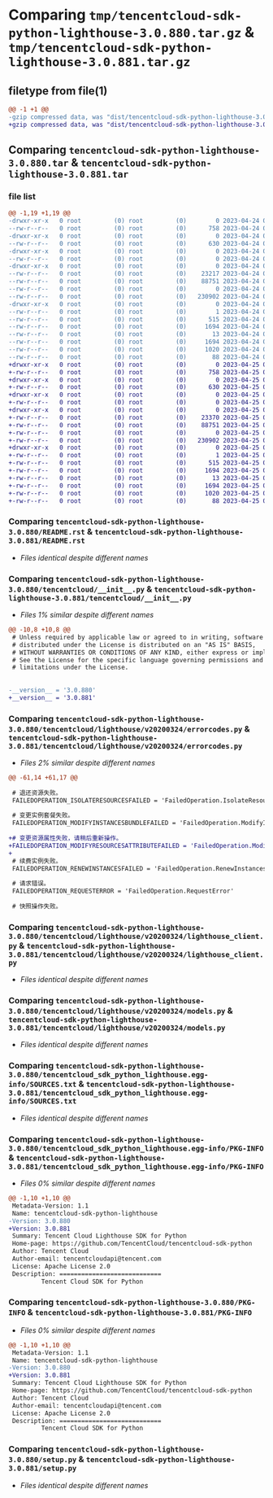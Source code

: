 # Comparing `tmp/tencentcloud-sdk-python-lighthouse-3.0.880.tar.gz` & `tmp/tencentcloud-sdk-python-lighthouse-3.0.881.tar.gz`

## filetype from file(1)

```diff
@@ -1 +1 @@
-gzip compressed data, was "dist/tencentcloud-sdk-python-lighthouse-3.0.880.tar", last modified: Mon Apr 24 03:13:07 2023, max compression
+gzip compressed data, was "dist/tencentcloud-sdk-python-lighthouse-3.0.881.tar", last modified: Tue Apr 25 00:44:11 2023, max compression
```

## Comparing `tencentcloud-sdk-python-lighthouse-3.0.880.tar` & `tencentcloud-sdk-python-lighthouse-3.0.881.tar`

### file list

```diff
@@ -1,19 +1,19 @@
-drwxr-xr-x   0 root         (0) root         (0)        0 2023-04-24 03:13:07.000000 tencentcloud-sdk-python-lighthouse-3.0.880/
--rw-r--r--   0 root         (0) root         (0)      758 2023-04-24 03:13:07.000000 tencentcloud-sdk-python-lighthouse-3.0.880/README.rst
-drwxr-xr-x   0 root         (0) root         (0)        0 2023-04-24 03:13:07.000000 tencentcloud-sdk-python-lighthouse-3.0.880/tencentcloud/
--rw-r--r--   0 root         (0) root         (0)      630 2023-04-24 03:13:07.000000 tencentcloud-sdk-python-lighthouse-3.0.880/tencentcloud/__init__.py
-drwxr-xr-x   0 root         (0) root         (0)        0 2023-04-24 03:13:07.000000 tencentcloud-sdk-python-lighthouse-3.0.880/tencentcloud/lighthouse/
--rw-r--r--   0 root         (0) root         (0)        0 2023-04-24 03:13:07.000000 tencentcloud-sdk-python-lighthouse-3.0.880/tencentcloud/lighthouse/__init__.py
-drwxr-xr-x   0 root         (0) root         (0)        0 2023-04-24 03:13:07.000000 tencentcloud-sdk-python-lighthouse-3.0.880/tencentcloud/lighthouse/v20200324/
--rw-r--r--   0 root         (0) root         (0)    23217 2023-04-24 03:13:07.000000 tencentcloud-sdk-python-lighthouse-3.0.880/tencentcloud/lighthouse/v20200324/errorcodes.py
--rw-r--r--   0 root         (0) root         (0)    88751 2023-04-24 03:13:07.000000 tencentcloud-sdk-python-lighthouse-3.0.880/tencentcloud/lighthouse/v20200324/lighthouse_client.py
--rw-r--r--   0 root         (0) root         (0)        0 2023-04-24 03:13:07.000000 tencentcloud-sdk-python-lighthouse-3.0.880/tencentcloud/lighthouse/v20200324/__init__.py
--rw-r--r--   0 root         (0) root         (0)   230902 2023-04-24 03:13:07.000000 tencentcloud-sdk-python-lighthouse-3.0.880/tencentcloud/lighthouse/v20200324/models.py
-drwxr-xr-x   0 root         (0) root         (0)        0 2023-04-24 03:13:07.000000 tencentcloud-sdk-python-lighthouse-3.0.880/tencentcloud_sdk_python_lighthouse.egg-info/
--rw-r--r--   0 root         (0) root         (0)        1 2023-04-24 03:13:07.000000 tencentcloud-sdk-python-lighthouse-3.0.880/tencentcloud_sdk_python_lighthouse.egg-info/dependency_links.txt
--rw-r--r--   0 root         (0) root         (0)      515 2023-04-24 03:13:07.000000 tencentcloud-sdk-python-lighthouse-3.0.880/tencentcloud_sdk_python_lighthouse.egg-info/SOURCES.txt
--rw-r--r--   0 root         (0) root         (0)     1694 2023-04-24 03:13:07.000000 tencentcloud-sdk-python-lighthouse-3.0.880/tencentcloud_sdk_python_lighthouse.egg-info/PKG-INFO
--rw-r--r--   0 root         (0) root         (0)       13 2023-04-24 03:13:07.000000 tencentcloud-sdk-python-lighthouse-3.0.880/tencentcloud_sdk_python_lighthouse.egg-info/top_level.txt
--rw-r--r--   0 root         (0) root         (0)     1694 2023-04-24 03:13:07.000000 tencentcloud-sdk-python-lighthouse-3.0.880/PKG-INFO
--rw-r--r--   0 root         (0) root         (0)     1020 2023-04-24 03:13:07.000000 tencentcloud-sdk-python-lighthouse-3.0.880/setup.py
--rw-r--r--   0 root         (0) root         (0)       88 2023-04-24 03:13:07.000000 tencentcloud-sdk-python-lighthouse-3.0.880/setup.cfg
+drwxr-xr-x   0 root         (0) root         (0)        0 2023-04-25 00:44:11.000000 tencentcloud-sdk-python-lighthouse-3.0.881/
+-rw-r--r--   0 root         (0) root         (0)      758 2023-04-25 00:44:11.000000 tencentcloud-sdk-python-lighthouse-3.0.881/README.rst
+drwxr-xr-x   0 root         (0) root         (0)        0 2023-04-25 00:44:11.000000 tencentcloud-sdk-python-lighthouse-3.0.881/tencentcloud/
+-rw-r--r--   0 root         (0) root         (0)      630 2023-04-25 00:44:11.000000 tencentcloud-sdk-python-lighthouse-3.0.881/tencentcloud/__init__.py
+drwxr-xr-x   0 root         (0) root         (0)        0 2023-04-25 00:44:11.000000 tencentcloud-sdk-python-lighthouse-3.0.881/tencentcloud/lighthouse/
+-rw-r--r--   0 root         (0) root         (0)        0 2023-04-25 00:44:11.000000 tencentcloud-sdk-python-lighthouse-3.0.881/tencentcloud/lighthouse/__init__.py
+drwxr-xr-x   0 root         (0) root         (0)        0 2023-04-25 00:44:11.000000 tencentcloud-sdk-python-lighthouse-3.0.881/tencentcloud/lighthouse/v20200324/
+-rw-r--r--   0 root         (0) root         (0)    23370 2023-04-25 00:44:11.000000 tencentcloud-sdk-python-lighthouse-3.0.881/tencentcloud/lighthouse/v20200324/errorcodes.py
+-rw-r--r--   0 root         (0) root         (0)    88751 2023-04-25 00:44:11.000000 tencentcloud-sdk-python-lighthouse-3.0.881/tencentcloud/lighthouse/v20200324/lighthouse_client.py
+-rw-r--r--   0 root         (0) root         (0)        0 2023-04-25 00:44:11.000000 tencentcloud-sdk-python-lighthouse-3.0.881/tencentcloud/lighthouse/v20200324/__init__.py
+-rw-r--r--   0 root         (0) root         (0)   230902 2023-04-25 00:44:11.000000 tencentcloud-sdk-python-lighthouse-3.0.881/tencentcloud/lighthouse/v20200324/models.py
+drwxr-xr-x   0 root         (0) root         (0)        0 2023-04-25 00:44:11.000000 tencentcloud-sdk-python-lighthouse-3.0.881/tencentcloud_sdk_python_lighthouse.egg-info/
+-rw-r--r--   0 root         (0) root         (0)        1 2023-04-25 00:44:11.000000 tencentcloud-sdk-python-lighthouse-3.0.881/tencentcloud_sdk_python_lighthouse.egg-info/dependency_links.txt
+-rw-r--r--   0 root         (0) root         (0)      515 2023-04-25 00:44:11.000000 tencentcloud-sdk-python-lighthouse-3.0.881/tencentcloud_sdk_python_lighthouse.egg-info/SOURCES.txt
+-rw-r--r--   0 root         (0) root         (0)     1694 2023-04-25 00:44:11.000000 tencentcloud-sdk-python-lighthouse-3.0.881/tencentcloud_sdk_python_lighthouse.egg-info/PKG-INFO
+-rw-r--r--   0 root         (0) root         (0)       13 2023-04-25 00:44:11.000000 tencentcloud-sdk-python-lighthouse-3.0.881/tencentcloud_sdk_python_lighthouse.egg-info/top_level.txt
+-rw-r--r--   0 root         (0) root         (0)     1694 2023-04-25 00:44:11.000000 tencentcloud-sdk-python-lighthouse-3.0.881/PKG-INFO
+-rw-r--r--   0 root         (0) root         (0)     1020 2023-04-25 00:44:11.000000 tencentcloud-sdk-python-lighthouse-3.0.881/setup.py
+-rw-r--r--   0 root         (0) root         (0)       88 2023-04-25 00:44:11.000000 tencentcloud-sdk-python-lighthouse-3.0.881/setup.cfg
```

### Comparing `tencentcloud-sdk-python-lighthouse-3.0.880/README.rst` & `tencentcloud-sdk-python-lighthouse-3.0.881/README.rst`

 * *Files identical despite different names*

### Comparing `tencentcloud-sdk-python-lighthouse-3.0.880/tencentcloud/__init__.py` & `tencentcloud-sdk-python-lighthouse-3.0.881/tencentcloud/__init__.py`

 * *Files 1% similar despite different names*

```diff
@@ -10,8 +10,8 @@
 # Unless required by applicable law or agreed to in writing, software
 # distributed under the License is distributed on an "AS IS" BASIS,
 # WITHOUT WARRANTIES OR CONDITIONS OF ANY KIND, either express or implied.
 # See the License for the specific language governing permissions and
 # limitations under the License.
 
 
-__version__ = '3.0.880'
+__version__ = '3.0.881'
```

### Comparing `tencentcloud-sdk-python-lighthouse-3.0.880/tencentcloud/lighthouse/v20200324/errorcodes.py` & `tencentcloud-sdk-python-lighthouse-3.0.881/tencentcloud/lighthouse/v20200324/errorcodes.py`

 * *Files 2% similar despite different names*

```diff
@@ -61,14 +61,17 @@
 
 # 退还资源失败。
 FAILEDOPERATION_ISOLATERESOURCESFAILED = 'FailedOperation.IsolateResourcesFailed'
 
 # 变更实例套餐失败。
 FAILEDOPERATION_MODIFYINSTANCESBUNDLEFAILED = 'FailedOperation.ModifyInstancesBundleFailed'
 
+# 变更资源属性失败，请稍后重新操作。
+FAILEDOPERATION_MODIFYRESOURCESATTRIBUTEFAILED = 'FailedOperation.ModifyResourcesAttributeFailed'
+
 # 续费实例失败。
 FAILEDOPERATION_RENEWINSTANCESFAILED = 'FailedOperation.RenewInstancesFailed'
 
 # 请求错误。
 FAILEDOPERATION_REQUESTERROR = 'FailedOperation.RequestError'
 
 # 快照操作失败。
```

### Comparing `tencentcloud-sdk-python-lighthouse-3.0.880/tencentcloud/lighthouse/v20200324/lighthouse_client.py` & `tencentcloud-sdk-python-lighthouse-3.0.881/tencentcloud/lighthouse/v20200324/lighthouse_client.py`

 * *Files identical despite different names*

### Comparing `tencentcloud-sdk-python-lighthouse-3.0.880/tencentcloud/lighthouse/v20200324/models.py` & `tencentcloud-sdk-python-lighthouse-3.0.881/tencentcloud/lighthouse/v20200324/models.py`

 * *Files identical despite different names*

### Comparing `tencentcloud-sdk-python-lighthouse-3.0.880/tencentcloud_sdk_python_lighthouse.egg-info/SOURCES.txt` & `tencentcloud-sdk-python-lighthouse-3.0.881/tencentcloud_sdk_python_lighthouse.egg-info/SOURCES.txt`

 * *Files identical despite different names*

### Comparing `tencentcloud-sdk-python-lighthouse-3.0.880/tencentcloud_sdk_python_lighthouse.egg-info/PKG-INFO` & `tencentcloud-sdk-python-lighthouse-3.0.881/tencentcloud_sdk_python_lighthouse.egg-info/PKG-INFO`

 * *Files 0% similar despite different names*

```diff
@@ -1,10 +1,10 @@
 Metadata-Version: 1.1
 Name: tencentcloud-sdk-python-lighthouse
-Version: 3.0.880
+Version: 3.0.881
 Summary: Tencent Cloud Lighthouse SDK for Python
 Home-page: https://github.com/TencentCloud/tencentcloud-sdk-python
 Author: Tencent Cloud
 Author-email: tencentcloudapi@tencent.com
 License: Apache License 2.0
 Description: ============================
         Tencent Cloud SDK for Python
```

### Comparing `tencentcloud-sdk-python-lighthouse-3.0.880/PKG-INFO` & `tencentcloud-sdk-python-lighthouse-3.0.881/PKG-INFO`

 * *Files 0% similar despite different names*

```diff
@@ -1,10 +1,10 @@
 Metadata-Version: 1.1
 Name: tencentcloud-sdk-python-lighthouse
-Version: 3.0.880
+Version: 3.0.881
 Summary: Tencent Cloud Lighthouse SDK for Python
 Home-page: https://github.com/TencentCloud/tencentcloud-sdk-python
 Author: Tencent Cloud
 Author-email: tencentcloudapi@tencent.com
 License: Apache License 2.0
 Description: ============================
         Tencent Cloud SDK for Python
```

### Comparing `tencentcloud-sdk-python-lighthouse-3.0.880/setup.py` & `tencentcloud-sdk-python-lighthouse-3.0.881/setup.py`

 * *Files identical despite different names*


